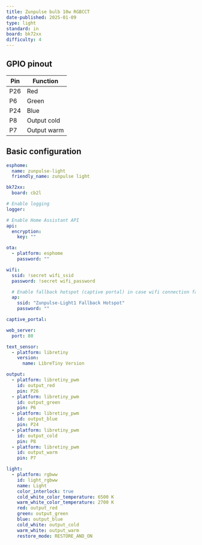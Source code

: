 ```yaml
---
title: Zunpulse bulb 10w RGBCCT
date-published: 2025-01-09
type: light
standard: in
board: bk72xx
difficulty: 4
---
```


## GPIO pinout

| Pin    | Function          |
|--------|-------------------|
| P26    | Red               |
| P6     | Green             |
| P24    | Blue              |
| P8     | Output cold       |
| P7     | Output warm       |

## Basic configuration

```yaml
esphome:
  name: zunpulse-light
  friendly_name: zunpulse light

bk72xx:
  board: cb2l

# Enable logging
logger:

# Enable Home Assistant API
api:
  encryption:
    key: ""

ota:
  - platform: esphome
    password: ""

wifi:
  ssid: !secret wifi_ssid
  password: !secret wifi_password

  # Enable fallback hotspot (captive portal) in case wifi connection fails
  ap:
    ssid: "Zunpulse-Light1 Fallback Hotspot"
    password: ""

captive_portal:

web_server:
  port: 80

text_sensor:
  - platform: libretiny
    version:
      name: LibreTiny Version

output:
  - platform: libretiny_pwm
    id: output_red
    pin: P26
  - platform: libretiny_pwm
    id: output_green
    pin: P6
  - platform: libretiny_pwm
    id: output_blue
    pin: P24
  - platform: libretiny_pwm
    id: output_cold
    pin: P8
  - platform: libretiny_pwm
    id: output_warm
    pin: P7

light:
  - platform: rgbww
    id: light_rgbww
    name: Light
    color_interlock: true
    cold_white_color_temperature: 6500 K
    warm_white_color_temperature: 2700 K
    red: output_red
    green: output_green
    blue: output_blue
    cold_white: output_cold
    warm_white: output_warm
    restore_mode: RESTORE_AND_ON

